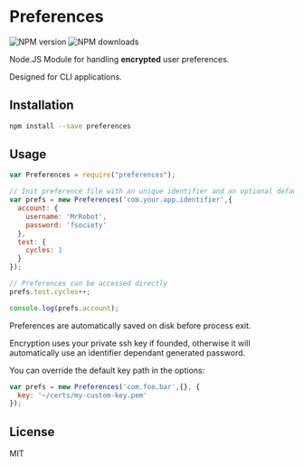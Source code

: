 # Preferences

![NPM version](https://img.shields.io/npm/dm/preferences.svg)
![NPM downloads](https://img.shields.io/npm/dt/preferences.svg)

Node.JS Module for handling **encrypted** user preferences.

Designed for CLI applications.

## Installation

```sh
npm install --save preferences
```

## Usage

```js
var Preferences = require("preferences");

// Init preference file with an unique identifier and an optional default data
var prefs = new Preferences('com.your.app.identifier',{
  account: {
    username: 'MrRobot',
    password: 'fsociety'
  },
  test: {
    cycles: 1
  }
});

// Preferences can be accessed directly
prefs.test.cycles++;

console.log(prefs.account);
```

Preferences are automatically saved on disk before process exit.

Encryption uses your private ssh key if founded, otherwise it will automatically use an identifier dependant generated password.

You can override the default key path in the options:

```js
var prefs = new Preferences('com.foo.bar',{}, {
  key: '~/certs/my-custom-key.pem'
});
```

## License

MIT
